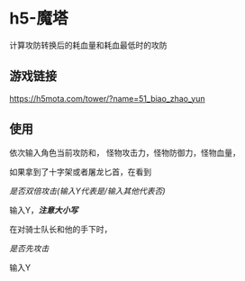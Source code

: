 # h5-魔塔
计算攻防转换后的耗血量和耗血最低时的攻防
## 游戏链接
https://h5mota.com/tower/?name=51_biao_zhao_yun
## 使用
依次输入角色当前攻防和， 怪物攻击力，怪物防御力，怪物血量，

如果拿到了十字架或者屠龙匕首，在看到

*是否双倍攻击(输入Y代表是/输入其他代表否)*

输入Y，***注意大小写***

在对骑士队长和他的手下时，

*是否先攻击*

输入Y
